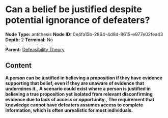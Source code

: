 # Can a belief be justified despite potential ignorance of defeaters?

**Node Type:** antithesis
**Node ID:** 0e4fa15b-2864-4d8d-8615-e977e02fea43
**Depth:** 2
**Terminal:** No

**Parent:** [Defeasibility Theory](defeasibility-theory.md)

## Content

**A person can be justified in believing a proposition if they have evidence supporting that belief, even if they are unaware of evidence that undermines it.**, **A scenario could exist where a person is justified in believing a true proposition yet isolated from relevant disconfirming evidence due to lack of access or opportunity.**, **The requirement that knowledge cannot have defeaters assumes access to complete information, which is often unrealistic for most individuals.**
